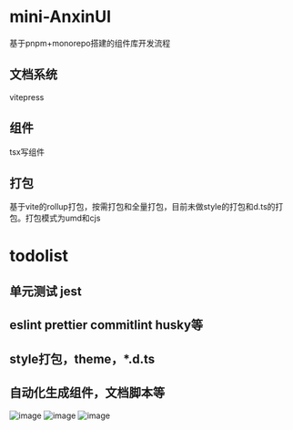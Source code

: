 # mini-AnxinUI
基于pnpm+monorepo搭建的组件库开发流程
## 文档系统
vitepress
## 组件
tsx写组件
## 打包
基于vite的rollup打包，按需打包和全量打包，目前未做style的打包和d.ts的打包。打包模式为umd和cjs
# todolist
## 单元测试 jest
## eslint prettier commitlint husky等
## style打包，theme，*.d.ts
## 自动化生成组件，文档脚本等
![image](https://user-images.githubusercontent.com/42601536/163942132-76fcc58e-5cdd-4e9d-81eb-19940a51013b.png)
![image](https://user-images.githubusercontent.com/42601536/163942170-1ee69bc3-d1f7-48b3-b4e7-6bce1d5e90d8.png)
![image](https://user-images.githubusercontent.com/42601536/163942235-41bf64fd-d42f-45e0-b7f6-e7a16766da56.png)

